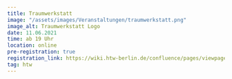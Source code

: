 ```yaml
---
title: Traumwerkstatt
image: "/assets/images/Veranstaltungen/traumwerkstatt.png"
image_alt: Traumwerkstatt Logo
date: 11.06.2021
time: ab 19 Uhr
location: online
pre-registration: true
registration_link: https://wiki.htw-berlin.de/confluence/pages/viewpage.action?pageId=115315461
tag: htw
---
```

